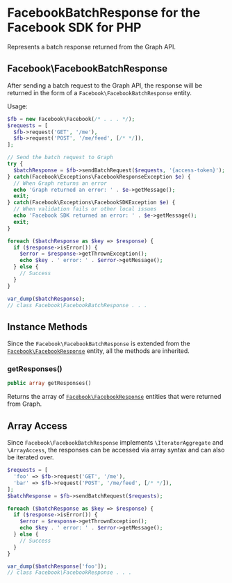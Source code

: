 # FacebookBatchResponse for the Facebook SDK for PHP

Represents a batch response returned from the Graph API.

## Facebook\FacebookBatchResponse

After sending a batch request to the Graph API, the response will be returned in the form of a `Facebook\FacebookBatchResponse` entity.

Usage:

```php
$fb = new Facebook\Facebook(/* . . . */);
$requests = [
  $fb->request('GET', '/me'),
  $fb->request('POST', '/me/feed', [/* */]),
];

// Send the batch request to Graph
try {
  $batchResponse = $fb->sendBatchRequest($requests, '{access-token}');
} catch(Facebook\Exceptions\FacebookResponseException $e) {
  // When Graph returns an error
  echo 'Graph returned an error: ' . $e->getMessage();
  exit;
} catch(Facebook\Exceptions\FacebookSDKException $e) {
  // When validation fails or other local issues
  echo 'Facebook SDK returned an error: ' . $e->getMessage();
  exit;
}

foreach ($batchResponse as $key => $response) {
  if ($response->isError()) {
    $error = $response->getThrownException();
    echo $key . ' error: ' . $error->getMessage();
  } else {
    // Success
  }
}

var_dump($batchResponse);
// class Facebook\FacebookBatchResponse . . .
```

## Instance Methods

Since the `Facebook\FacebookBatchResponse` is extended from the [`Facebook\FacebookResponse`](FacebookResponse.md) entity, all the methods are inherited.

### getResponses()
```php
public array getResponses()
```
Returns the array of [`Facebook\FacebookResponse`](FacebookResponse.md) entities that were returned from Graph.

## Array Access

Since `Facebook\FacebookBatchResponse` implements `\IteratorAggregate` and `\ArrayAccess`, the responses can be accessed via array syntax and can also be iterated over.

```php
$requests = [
  'foo' => $fb->request('GET', '/me'),
  'bar' => $fb->request('POST', '/me/feed', [/* */]),
];
$batchResponse = $fb->sendBatchRequest($requests);

foreach ($batchResponse as $key => $response) {
  if ($response->isError()) {
    $error = $response->getThrownException();
    echo $key . ' error: ' . $error->getMessage();
  } else {
    // Success
  }
}

var_dump($batchResponse['foo']);
// class Facebook\FacebookResponse . . .
```
